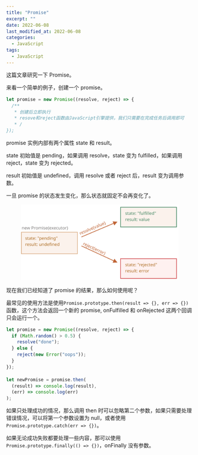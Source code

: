 ```yaml
---
title: "Promise"
excerpt: ""
date: 2022-06-08
last_modified_at: 2022-06-08
categories:
  - JavaScript
tags:
  - JavaScript
---
```


这篇文章研究一下 Promise。

来看一个简单的例子，创建一个 promise。

```javascript
let promise = new Promise((resolve, reject) => {
  /**
   * 创建后立即执行
   * resove和reject函数由JavaScript引擎提供，我们只需要在完成任务后调用即可
   * /
});
```

promise 实例内部有两个属性 state 和 result。

state 初始值是 pending，如果调用 resolve，state 变为 fulfilled，如果调用 reject，state 变为 rejected。

result 初始值是 undefined，调用 resolve 或者 reject 后，result 变为调用参数。

一旦 promise 的状态发生变化，那么状态就固定不会再变化了。

<figure>
  <img src="/assets/images/promise-resolve-reject.svg">
</figure>

现在我们已经知道了 promise 的结果，那么如何使用呢？

最常见的使用方法是使用`Promise.prototype.then(result => {}, err => {})`函数，这个方法会返回一个新的 promise, onFulfilled 和 onRejected 这两个回调只会运行一个。

```javascript
let promise = new Promise((resolve, reject) => {
  if (Math.random() > 0.5) {
    resolve("done");
  } else {
    reject(new Error("oops"));
  }
});

let newPromise = promise.then(
  (result) => console.log(result),
  (err) => console.log(err)
);
```

如果只处理成功的情况，那么调用 then 时可以忽略第二个参数，如果只需要处理错误情况，可以将第一个参数设置为 null，或者使用`Promise.prototype.catch(err => {})`。

如果无论成功失败都要处理一些内容，那可以使用`Promise.prototype.finally(() => {})`，onFinally 没有参数。
